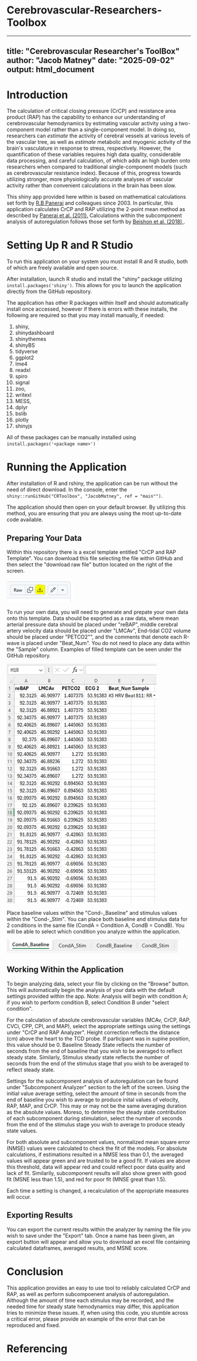 # Cerebrovascular-Researchers-Toolbox

---
title: "Cerebrovascular Researcher's ToolBox"
author: "Jacob Matney"
date: "2025-09-02"
output: html_document
---

# Introduction

The calculation of critical closing pressure (CrCP) and resistance area product (RAP) has the capability to enhance our understanding of cerebrovascular hemodynamics by estimating vascular activity using a two-component model rather than a single-component model. In doing so, researchers can *estimate* the activity of cerebral vessels at various levels of the vascular tree, as well as *estimate* metabolic and myogenic activity of the brain's vasculature in response to stress, respectively. However, the quantification of these variables requires high data quality, considerable data processing, and careful calculation, of which adds an high burden onto researchers when compared to traditional single-component models (such as cerebrovascular resistance index). Because of this, progress towards utilizing stronger, more physiologically accurate analyses of vascular activity rather than convenient calculations in the brain has been slow.

This shiny app provided here within is based on mathematical calculations set forth by [R.B Panerai](https://linkinghub.elsevier.com/retrieve/pii/S1350453303000274) and colleagues since 2003. In particular, this application calculates CrCP and RAP utilizing the 2-point mean method as described by [Panerai et al. (2011).](https://iopscience.iop.org/article/10.1088/0967-3334/32/4/007) Calculations within the subcomponent analysis of autoregulation follows those set forth by [Beishon et al. (2018),](http://doi.wiley.com/10.14814/phy2.13803).

# Setting Up R and R Studio

To run this application on your system you must install R and R studio, both of which are freely available and open source.

After installation, launch R studio and install the "shiny" package utilizing `install.packages('shiny')`. This allows for you to launch the application directly from the GitHub repository.

The application has other R packages within itself and should automatically install once accessed, however if there is errors with these installs, the following are required so that you may install manually, if needed:

1.  shiny,
2.  shinydashboard
3.  shinythemes
4.  shinyBS
5.  tidyverse
6.  ggplot2
7.  lme4
8.  readxl
9.  spiro
10. signal
11. zoo,
12. writexl
13. MESS,
14. dplyr
15. bslib
16. plotly
17. shinyjs

All of these packages can be manually installed using `install.packages('<package name>')`

# Running the Application

After installation of R and rshiny, the application can be run without the need of direct download. In the console, enter the `shiny::runGitHub("CRToolbox", "JacobMatney", ref = "main"")`.

The application should then open on your default browser. By utilizing this method, you are ensuring that you are always using the most up-to-date code available.

## Preparing Your Data

Within this repository there is a excel template entitled "CrCP and RAP Template". You can download this file selecting the file within GitHub and then select the "download raw file" button located on the right of the screen.

![](https://github.com/JacobMatney/CRToolbox/blob/main/IMGs/Download_Template.PNG?raw=true)
<br>

To run your own data, you will need to generate and prepate your own data onto this template. Data should be exported as a raw data, where mean arterial pressure data should be placed under "reBAP", middle cerebral artery velocity data should be placed under "LMCAv", End-tidal CO2 volume should be placed under "PETCO2"", and the comments that denote each R-wave is placed under "Beat_Num". You do not need to place any data within the "Sample" column. Examples of filled template can be seen under the GitHub repository.

![](https://github.com/JacobMatney/CRToolbox/blob/main/IMGs/Filled_Template.PNG?raw=true)
<br>

Place baseline values within the "Cond-\_Baseline" and stimulus values within the "Cond-\_Stim". You can place both baseline and stimulus data for 2 conditions in the same file (CondA = Condition A, CondB = CondB). You will be able to select which condition you analyze within the application.

![](https://github.com/JacobMatney/CRToolbox/blob/main/IMGs/Conditions_Template.PNG?raw=true)
<br>

## Working Within the Application

To begin analyzing data, select your file by clicking on the "Browse" button. This will automatically begin the analysis of your data with the default settings provided within the app. Note: Analysis will begin with condition A; if you wish to perform condition B, select Condition B under "select condition". 

For the calculation of absolute cerebrovascular variables (MCAv, CrCP, RAP, CVCi, CPP, CPI, and MAP), select the appropriate settings using the settings under "CrCP and RAP Analyzer". Height correction reflects the distance (cm) above the heart to the TCD probe. If participant was in supine position, this value should be 0. Baseline Steady State reflects the number of seconds from the end of baseline that you wish to be averaged to reflect steady state. Similarly, Stimulus steady state reflects the number of seconds from the end of the stimulus stage that you wish to be averaged to reflect steady state. 

Settings for the subcomponent analysis of autoregulation can be found under "Subcomponent Analyzer" section to the left of the screen. Using the initial value average setting, select the amount of time in seconds from the end of baseline you wish to average to produce inital values of velocity, RAP, MAP, and CrCP. This may or may not be the same averaging duration as the absolute values. Moreso, to determine the steady state contribution of each subcomponent during stimulation, select the number of seconds from the end of the stimulus stage you wish to average to produce steady state values. 

For both absolute and subcomponent values, normalized mean square error (NMSE) values were calculated to check the fit of the models. For absolute calculations, if estimations resulted in a NMSE less than 0.1, the averaged values will appear green and are trusted to be a good fit. If values are above this threshold, data will appear red and could reflect poor data quality and lack of fit. Similarily, subcomponent results will also show green with good fit (MSNE less than 1.5), and red for poor fit (MNSE great than 1.5). 

Each time a setting is changed, a recalculation of the appropriate measures will occur. 

## Exporting Results

You can export the current results within the analyzer by naming the file you wish to save under the "Export" tab. Once a name has been given, an export button will appear and allow you to download an excel file containing calculated dataframes, averaged results, and MSNE score. 

# Conclusion

This application provides an easy to use tool to reliably calculated CrCP and RAP, as well as perform subcompoenent analysis of autoregulation. Although the amount of time each stimulus may be recorded, and the needed time for steady state hemodynamics may differ, this application tries to minimize these issues. If, when using this code, you stumble across a critical error, please provide an example of the error that can be reproduced and fixed.

# Referencing
